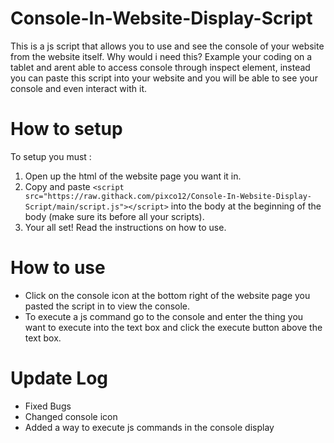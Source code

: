 # Console-In-Website-Display-Script
This is a js script that allows you to use and see the console of your website from the website itself. Why would i need this? Example your coding on a tablet and arent able to access console through inspect element, instead you can paste this script into your website and you will be able to see your console and even interact with it.

# How to setup
To setup you must :

1. Open up the html of the website page you want it in.
2. Copy and paste `<script src="https://raw.githack.com/pixco12/Console-In-Website-Display-Script/main/script.js"></script>` into the body at the beginning of the body (make sure its before all your scripts).
3. Your all set! Read the instructions on how to use.

# How to use

- Click on the console icon at the bottom right of the website page you pasted the script in to view the console.
- To execute a js command go to the console and enter the thing you want to execute into the text box and click the execute button above the text box.

# Update Log

- Fixed Bugs
- Changed console icon
- Added a way to execute js commands in the console display
